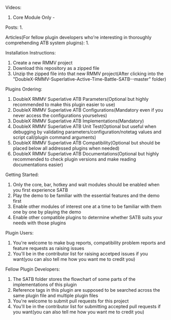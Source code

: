 Videos:
1. Core Module Only -

Posts:
1. 

Articles(For fellow plugin developers who're interesting in thoroughly comprehending ATB system plugins):
1. 

Installation Instructions:
1. Create a new RMMV project
2. Download this repository as a zipped file
3. Unzip the zipped file into that new RMMV project(After clicking into the "DoubleX-RMMV-Superlative-Active-Time-Battle-SATB--master" folder)

Plugins Ordering:
1. DoubleX RMMV Superlative ATB Parameters(Optional but highly recommended to make this plugin easier to use)
2. DoubleX RMMV Superlative ATB Configurations(Mandatory even if you never access the configurations yourselves)
3. DoubleX RMMV Superlative ATB Implementations(Mandatory)
4. DoubleX RMMV Superlative ATB Unit Test(Optional but useful when debugging by validating parameters/configuration/notetag values and script call/plugin command arguments)
5. DoubleX RMMV Superlative ATB Compatibility(Optional but should be placed below all addressed plugins when needed)
6. DoubleX RMMV Superlative ATB Documentations(Optional but highly recommended to check plugin versions and make reading documentations easier)

Getting Started:
1. Only the core, bar, hotkey and wait modules should be enabled when you first experience SATB
2. Play the demo to be familiar with the essential features and the demo first
3. Enable other modules of interest one at a time to be familiar with them one by one by playing the demo
4. Enable other compatible plugins to determine whether SATB suits your needs with those plugins

Plugin Users:
1. You're welcome to make bug reports, compatibility problem reports and feature requests as raising issues
2. You'll be in the contributor list for raising accetped issues if you want(you can also tell me how you want me to credit you)

Fellow Plugin Developers:
1. The SATB folder stores the flowchart of some parts of the implementations of this plugin
2. Reference tags in this plugin are supposed to be searched across the same plugin file and multiple plugin files
4. You're welcome to submit pull requests for this project
5. You'll be in the contributor list for submitting accepted pull requests if you want(you can also tell me how you want me to credit you)

